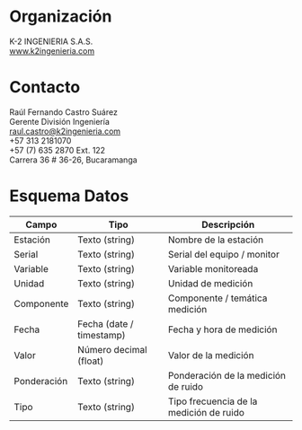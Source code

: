 # Organización
K-2 INGENIERIA S.A.S.  
www.k2ingenieria.com  

# Contacto
Raúl Fernando Castro Suárez  
Gerente División Ingeniería  
raul.castro@k2ingenieria.com  
+57 313 2181070  
+57 (7) 635 2870 Ext. 122  
Carrera 36 # 36-26, Bucaramanga  

# Esquema Datos

Campo | Tipo | Descripción
----- | ---- | -----------
Estación | Texto (string) | Nombre de la estación
Serial | Texto (string) | Serial del equipo / monitor
Variable | Texto (string) | Variable monitoreada
Unidad | Texto (string) | Unidad de medición
Componente | Texto (string) | Componente / temática medición
Fecha | Fecha (date / timestamp) | Fecha y hora de medición
Valor | Número decimal (float) | Valor de la medición
Ponderación | Texto (string) | Ponderación de la medición de ruido
Tipo | Texto (string) | Tipo frecuencia de la medición de ruido

